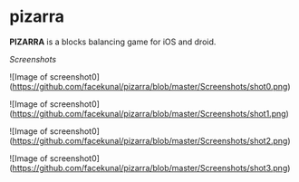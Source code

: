 # pizarra
**PIZARRA** is a blocks balancing game for iOS and droid.

*Screenshots*

![Image of screenshot0]
(https://github.com/facekunal/pizarra/blob/master/Screenshots/shot0.png)

![Image of screenshot0]
(https://github.com/facekunal/pizarra/blob/master/Screenshots/shot1.png)

![Image of screenshot0]
(https://github.com/facekunal/pizarra/blob/master/Screenshots/shot2.png)

![Image of screenshot0]
(https://github.com/facekunal/pizarra/blob/master/Screenshots/shot3.png)
